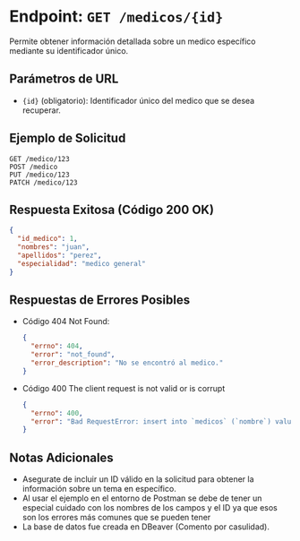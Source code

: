 # Endpoint: `GET /medicos/{id}`

Permite obtener información detallada sobre un medico específico mediante su identificador único.


## Parámetros de URL
- `{id}` (obligatorio): Identificador único del medico que se desea recuperar.

## Ejemplo de Solicitud
```http
GET /medico/123
POST /medico
PUT /medico/123
PATCH /medico/123
```

## Respuesta Exitosa (Código 200 OK)
```json
{
  "id_medico": 1,
  "nombres": "juan",
  "apellidos": "perez",
  "especialidad": "medico general"
}
```

## Respuestas de Errores Posibles
- Código 404 Not Found:

  ```json
  {
    "errno": 404,
    "error": "not_found",
    "error_description": "No se encontró al medico."
  }
  ```

- Código 400 The client request is not valid or is corrupt
  ```json
  {
    "errno": 400,
    "error": "Bad RequestError: insert into `medicos` (`nombre`) values ('juan') - Unknown column 'nombre' in 'field list'"
  }
  ``` 

## Notas Adicionales

- Asegurate de incluir un ID válido en la solicitud para obtener la información
  sobre un tema en específico.
- Al usar el ejemplo en el entorno de Postman se debe de tener un especial cuidado con los nombres de los campos y el ID ya que esos son los errores más comunes que se pueden tener
- La base de datos fue creada en DBeaver (Comento por casulidad).